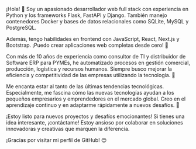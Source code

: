 <!---
rcaterino/rcaterino is a ✨ special ✨ repository because its `README.md` (this file) appears on your GitHub profile.
You can click the Preview link to take a look at your changes.
--->
¡Hola! 👋 Soy un apasionado desarrollador web full stack con experiencia en Python y los frameworks Flask, FastAPI y Django. También manejo contenedores Docker y bases de datos relacionales como SQLite, MySQL y PostgreSQL.

Además, tengo habilidades en frontend con JavaScript, React, Next.js y Bootstrap. ¡Puedo crear aplicaciones web completas desde cero! 🚀

Con más de 10 años de experiencia como consultor de TI y distribuidor de Software ERP para PYMEs, he automatizado procesos en gestión comercial, producción, logística y recursos humanos. Siempre busco mejorar la eficiencia y competitividad de las empresas utilizando la tecnología. 💪

Me encanta estar al tanto de las últimas tendencias tecnológicas. Especialmente, me fascina cómo las nuevas tecnologías ayudan a los pequeños empresarios y emprendedores en el mercado global. Creo en el aprendizaje continuo y en adaptarme rápidamente a nuevos desafíos. 🌟

¡Estoy listo para nuevos proyectos y desafíos emocionantes! Si tienes una idea interesante, ¡contáctame! Estoy ansioso por colaborar en soluciones innovadoras y creativas que marquen la diferencia.

¡Gracias por visitar mi perfil de GitHub! 😊
